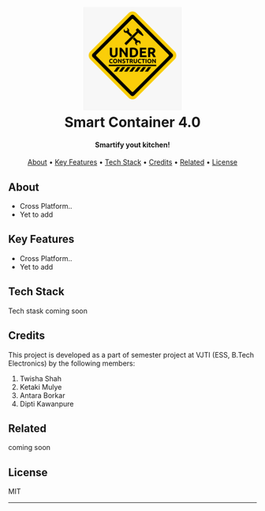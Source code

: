 
<h1 align="center">
  <br>
  <img src="https://raw.githubusercontent.com/high-functioning-sociopath/container4.0/master/repo_assets/icon_under_construction.png" alt="Coming Soon" width="200">
  <br>
  Smart Container 4.0
  <br>
</h1>

<h4 align="center">Smartify yout kitchen!</h4>

<p align="center">
  <a href="#how-to-use">About</a> •
  <a href="#key-features">Key Features</a> •
  <a href="#download">Tech Stack</a> •
  <a href="#credits">Credits</a> •
  <a href="#related">Related</a> •
  <a href="#license">License</a>
</p>

<!-- Add a working vide of app! :)-->
<!-- ![screenshot](https://raw.githubusercontent.com/amitmerchant1990/electron-markdownify/master/app/img/markdownify.gif) -->

## About

* Cross Platform..
* Yet to add

## Key Features

* Cross Platform..
* Yet to add

## Tech Stack

Tech stask coming soon

## Credits

This project is developed as a part of semester project at VJTI (ESS, B.Tech Electronics) by the following members:
1) Twisha Shah
2) Ketaki Mulye
3) Antara Borkar
4) Dipti Kawanpure

## Related

coming soon

## License

MIT

---

